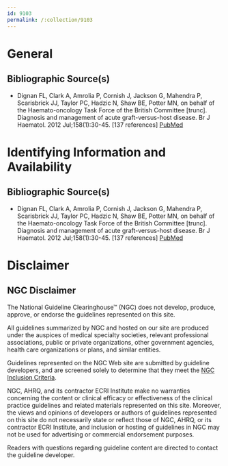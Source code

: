 ```yaml
---
id: 9103
permalink: /:collection/9103
---
```


# General

## Bibliographic Source(s)

- Dignan FL, Clark A, Amrolia P, Cornish J, Jackson G, Mahendra P, Scarisbrick JJ, Taylor PC, Hadzic N, Shaw BE, Potter MN, on behalf of the Haemato-oncology Task Force of the British Committee [trunc]. Diagnosis and management of acute graft-versus-host disease. Br J Haematol. 2012 Jul;158(1):30-45. [137 references] [ PubMed ](http://www.ncbi.nlm.nih.gov/entrez/query.fcgi?cmd=Retrieve&db=pubmed&dopt=Abstract&list_uids=22533831)

# Identifying Information and Availability

## Bibliographic Source(s)

- Dignan FL, Clark A, Amrolia P, Cornish J, Jackson G, Mahendra P, Scarisbrick JJ, Taylor PC, Hadzic N, Shaw BE, Potter MN, on behalf of the Haemato-oncology Task Force of the British Committee [trunc]. Diagnosis and management of acute graft-versus-host disease. Br J Haematol. 2012 Jul;158(1):30-45. [137 references] [ PubMed ](http://www.ncbi.nlm.nih.gov/entrez/query.fcgi?cmd=Retrieve&db=pubmed&dopt=Abstract&list_uids=22533831)

# Disclaimer

## NGC Disclaimer

The National Guideline Clearinghouse™ (NGC) does not develop, produce, approve, or endorse the guidelines represented on this site.

All guidelines summarized by NGC and hosted on our site are produced under the auspices of medical specialty societies, relevant professional associations, public or private organizations, other government agencies, health care organizations or plans, and similar entities.

Guidelines represented on the NGC Web site are submitted by guideline developers, and are screened solely to determine that they meet the [NGC Inclusion Criteria](/help-and-about/summaries/inclusion-criteria).

NGC, AHRQ, and its contractor ECRI Institute make no warranties concerning the content or clinical efficacy or effectiveness of the clinical practice guidelines and related materials represented on this site. Moreover, the views and opinions of developers or authors of guidelines represented on this site do not necessarily state or reflect those of NGC, AHRQ, or its contractor ECRI Institute, and inclusion or hosting of guidelines in NGC may not be used for advertising or commercial endorsement purposes.

Readers with questions regarding guideline content are directed to contact the guideline developer.

